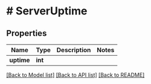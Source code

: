 # # ServerUptime

## Properties

Name | Type | Description | Notes
------------ | ------------- | ------------- | -------------
**uptime** | **int** |  |

[[Back to Model list]](../../README.md#models) [[Back to API list]](../../README.md#endpoints) [[Back to README]](../../README.md)
